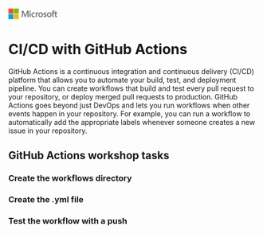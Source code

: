 ![A picture of the Microsoft Logo](./media/graphics/microsoftlogo.png)

# CI/CD with GitHub Actions

GitHub Actions is a continuous integration and continuous delivery (CI/CD) platform that allows you to automate your build, test, and deployment pipeline. You can create workflows that build and test every pull request to your repository, or deploy merged pull requests to production. GitHub Actions goes beyond just DevOps and lets you run workflows when other events happen in your repository. For example, you can run a workflow to automatically add the appropriate labels whenever someone creates a new issue in your repository.

## GitHub Actions workshop tasks

### Create the workflows directory

### Create the .yml file

### Test the workflow with a push